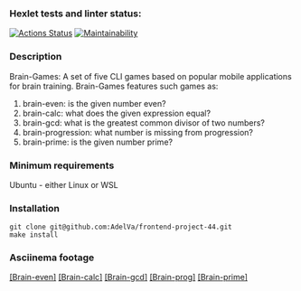 ### Hexlet tests and linter status:
[![Actions Status](https://github.com/AdelVa/frontend-project-44/actions/workflows/hexlet-check.yml/badge.svg)](https://github.com/AdelVa/frontend-project-44/actions)
[![Maintainability](https://api.codeclimate.com/v1/badges/4f3f9b23b93f5c5015d2/maintainability)](https://codeclimate.com/github/AdelVa/frontend-project-44/maintainability)

### Description
Brain-Games: A set of five CLI games based on popular mobile applications for brain training.
Brain-Games features such games as:

1. brain-even: is the given number even? 
2. brain-calc: what does the given expression equal?
3. brain-gcd: what is the greatest common divisor of two numbers?
4. brain-progression: what number is missing from progression?
5. brain-prime: is the given number prime?

### Minimum requirements
Ubuntu - either Linux or WSL

### Installation
```
git clone git@github.com:AdelVa/frontend-project-44.git
make install
```

### Asciinema footage
<a href="https://asciinema.org/a/v8qeKaRmVwSJAXtMcg3p0pbJN" target="_blank">[Brain-even]</a>
<a href="https://asciinema.org/a/BNm3ez8rWFl9cIWO8Tm9NQD4n" target="_blank">[Brain-calc]</a>
<a href="https://asciinema.org/a/wiKfZhdBvp9itXJOQUicGZN45" target="_blank">[Brain-gcd]</a>
<a href="https://asciinema.org/a/I085FpbiSgyNIKS9VlNENZvUx" target="_blank">[Brain-prog]</a>
<a href="https://asciinema.org/a/w8hyJcnPVMOHKGeaRGf6NDxhu" target="_blank">[Brain-prime]</a>
